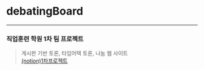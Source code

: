 # debatingBoard
---------------------
 ### 직업훈련 학원 1차 팀 프로젝트
 > 게시판 기반 토론, 타임어택 토론, 나눔 웹 사이트  
 [(notion)1차프로젝트](https://www.notion.so/02-04-DAY068-1-b1785d949a0e487ca020724f0c2ec281)
